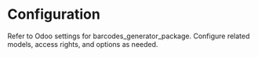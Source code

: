 # Configuration

Refer to Odoo settings for barcodes_generator_package. Configure related models, access rights, and options as needed.
